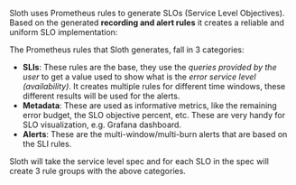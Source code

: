 
Sloth uses Prometheus rules to generate SLOs (Service Level Objectives). Based on the generated **recording and alert rules** it creates a reliable and uniform SLO implementation:

The Prometheus rules that Sloth generates, fall in 3 categories:

- **SLIs**: These rules are the base, they use the _queries provided by the user_ to get a value used to show what is the _error service level (availability)_. It creates multiple rules for different time windows, these different results will be used for the alerts.
- **Metadata**: These are used as informative metrics, like the remaining error budget, the SLO objective percent, etc. These are very handy for SLO visualization, e.g. Grafana dashboard.
- **Alerts**: These are the multi-window/multi-burn alerts that are based on the SLI rules.

Sloth will take the service level spec and for each SLO in the spec will create 3 rule groups with the above categories.
